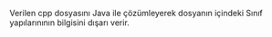 Verilen cpp dosyasını Java ile çözümleyerek dosyanın içindeki Sınıf yapılarınının bilgisini dışarı verir.